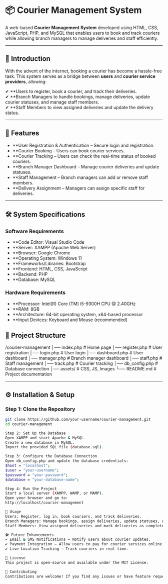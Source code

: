 # 📦 Courier Management System  

A web-based **Courier Management System** developed using HTML, CSS, JavaScript, PHP, and MySQL that enables users to book and track couriers while allowing branch managers to manage deliveries and staff efficiently.  

---

## 📌 Introduction  
With the advent of the internet, booking a courier has become a hassle-free task. This system serves as a bridge between **users** and **courier service providers**, allowing:  

✔ **Users to register, book a courier, and track their deliveries.  
✔ **Branch Managers to handle bookings, manage deliveries, update courier statuses, and manage staff members.  
✔ **Staff Members to view assigned deliveries and update the delivery status.  

---

## 🚀 Features  
- **User Registration & Authentication – Secure login and registration.  
- **Courier Booking – Users can book courier services.  
- **Courier Tracking – Users can check the real-time status of booked couriers.  
- **Branch Manager Dashboard – Manage courier deliveries and update statuses.  
- **Staff Management – Branch managers can add or remove staff members.  
- **Delivery Assignment – Managers can assign specific staff for deliveries.  

---

## 🛠️ System Specifications  

###  Software Requirements  
- **Code Editor: Visual Studio Code  
- **Server: XAMPP (Apache Web Server)  
- **Browser: Google Chrome  
- **Operating System: Windows 11  
- **Frameworks/Libraries: Bootstrap  
- **Frontend: HTML, CSS, JavaScript  
- **Backend: PHP  
- **Database: MySQL  

###  Hardware Requirements  
- **Processor: Intel(R) Core (TM) i5-9300H CPU @ 2.40GHz  
- **RAM: 8GB  
- **Architecture: 64-bit operating system, x64-based processor  
- **Input Devices: Keyboard and Mouse (recommended)  


## 📂 Project Structure  
/courier-management 
│── index.php # Home page
│── register.php # User registration
│── login.php # User login
│── dashboard.php # User dashboard
│── manager.php # Branch manager dashboard
│── staff.php # Staff management
│── track.php # Courier tracking
│── db_config.php # Database connection
│── assets/ # CSS, JS, Images
└── README.md # Project documentation


---

## ⚙️ Installation & Setup  

###  Step 1: Clone the Repository  
```sh
git clone https://github.com/your-username/courier-management.git
cd courier-management

Step 2: Set Up the Database
Open XAMPP and start Apache & MySQL.
Create a new database in MySQL.
Import the provided SQL file (database.sql).

Step 3: Configure the Database Connection
Open db_config.php and update the database credentials:
$host = "localhost";
$user = "your-username";
$password = "your-password";
$database = "your-database-name";

Step 4: Run the Project
Start a local server (XAMPP, WAMP, or MAMP).
Open your browser and go to:
http://localhost/courier-management

📌 Usage
Users: Register, log in, book couriers, and track deliveries.
Branch Managers: Manage bookings, assign deliveries, update statuses, and handle staff members.
Staff Members: View assigned deliveries and mark deliveries as completed.

🛠️ Future Enhancements
✔ Email & SMS Notifications – Notify users about courier updates.
✔ Payment Integration – Allow users to pay for courier services online.
✔ Live Location Tracking – Track couriers in real time.

📜 License
This project is open-source and available under the MIT License.

🤝 Contributing
Contributions are welcome! If you find any issues or have feature requests, feel free to open an issue or submit a pull request.




